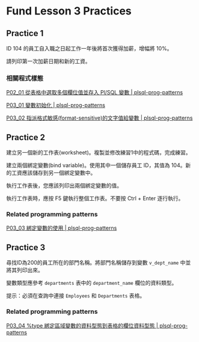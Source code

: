 # Fund Lesson 3 Practices

## Practice 1

ID 104 的員工自入職之日起工作一年後將首次獲得加薪，增幅將 10%。

請列印第一次加薪日期和新的工資。

### 相關程式樣態

[P02_01 從表格中選取多個欄位值並存入 Pl/SQL 變數 | plsql-prog-patterns](https://hychen39.gitbook.io/plsql-prog-patterns/ch02/02-01-select-into)

[P03_01 變數初始化 | plsql-prog-patterns](https://hychen39.gitbook.io/plsql-prog-patterns/ch03/03-01-init-var)

[P03_02 指派格式敏感(format-sensitive)的文字值給變數 | plsql-prog-patterns](https://hychen39.gitbook.io/plsql-prog-patterns/ch03/03-02-init-var-format-sens)

## Practice 2

建立另一個新的工作表(worksheet)。複製並修改練習1中的程式碼，完成練習。

建立兩個綁定變數(bind variable)。使用其中一個儲存員工 ID，其值為 104。新的工資應該儲存到另一個綁定變數中。

執行工作表後，您應該列印出兩個綁定變數的值。
 
執行工作表時，應按 F5 鍵執行整個工作表。不要按 Ctrl + Enter 逐行執行。

### Related programming patterns

[P03_03 綁定變數的使用 | plsql-prog-patterns](https://hychen39.gitbook.io/plsql-prog-patterns/ch03/03-03-bind-var)

## Practice 3

尋找ID為200的員工所在的部門名稱。將部門名稱儲存到變數 `v_dept_name` 中並將其列印出來。

變數類型應參考 `departments` 表中的 `department_name` 欄位的資料類型。 

提示：必須在查詢中連接 `Employees` 和 `Departments` 表格。

### Related programming patterns

[P03_04 %type 綁定區域變數的資料型態到表格的欄位資料型態 | plsql-prog-patterns](https://hychen39.gitbook.io/plsql-prog-patterns/ch03/03-04-type-ref)
